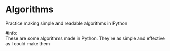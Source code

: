 # Algorithms
Practice making simple and readable algorithms in Python

#info:<br/>
These are some algorithms made in Python. They're as simple and effective as I could make them
